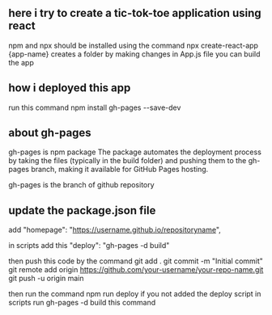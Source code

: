 ## here i try to create a tic-tok-toe application using react
npm  and npx should be installed 
using the command
npx create-react-app {app-name}
creates a folder 
by making changes in App.js file you can build the app
## how i deployed this app 
run this command
npm install gh-pages --save-dev
## about gh-pages 
gh-pages is npm package 
The package automates the deployment process by taking the files (typically in the build folder) and pushing them to the gh-pages branch, making it available for GitHub Pages hosting.

gh-pages is the branch of github repository

## update the package.json file
add "homepage": "https://username.github.io/repositoryname",

in scripts add this 
"deploy": "gh-pages -d build"

then push this code by the command
git add .
git commit -m "Initial commit"
git remote add origin https://github.com/your-username/your-repo-name.git
git push -u origin main

then run the command
npm run deploy
if you not added the deploy script in scripts run 
gh-pages -d build 
this command


